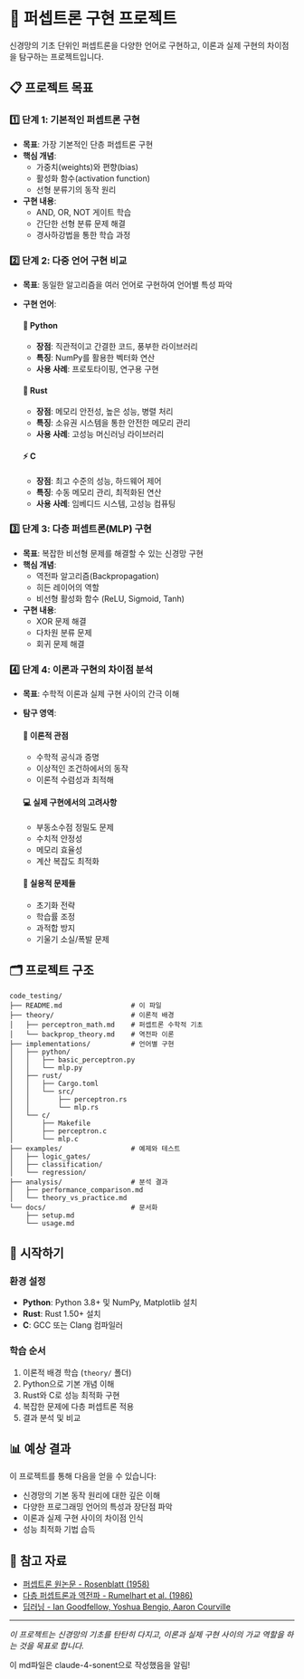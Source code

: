 # 🧠 퍼셉트론 구현 프로젝트

신경망의 기초 단위인 퍼셉트론을 다양한 언어로 구현하고, 이론과 실제 구현의 차이점을 탐구하는 프로젝트입니다.

## 📋 프로젝트 목표

### 1️⃣ 단계 1: 기본적인 퍼셉트론 구현
- **목표**: 가장 기본적인 단층 퍼셉트론 구현
- **핵심 개념**:
  - 가중치(weights)와 편향(bias)
  - 활성화 함수(activation function)
  - 선형 분류기의 동작 원리
- **구현 내용**:
  - AND, OR, NOT 게이트 학습
  - 간단한 선형 분류 문제 해결
  - 경사하강법을 통한 학습 과정

### 2️⃣ 단계 2: 다중 언어 구현 비교
- **목표**: 동일한 알고리즘을 여러 언어로 구현하여 언어별 특성 파악
- **구현 언어**:
  
  #### 🐍 Python
  - **장점**: 직관적이고 간결한 코드, 풍부한 라이브러리
  - **특징**: NumPy를 활용한 벡터화 연산
  - **사용 사례**: 프로토타이핑, 연구용 구현
  
  #### 🦀 Rust
  - **장점**: 메모리 안전성, 높은 성능, 병렬 처리
  - **특징**: 소유권 시스템을 통한 안전한 메모리 관리
  - **사용 사례**: 고성능 머신러닝 라이브러리
  
  #### ⚡ C
  - **장점**: 최고 수준의 성능, 하드웨어 제어
  - **특징**: 수동 메모리 관리, 최적화된 연산
  - **사용 사례**: 임베디드 시스템, 고성능 컴퓨팅

### 3️⃣ 단계 3: 다층 퍼셉트론(MLP) 구현
- **목표**: 복잡한 비선형 문제를 해결할 수 있는 신경망 구현
- **핵심 개념**:
  - 역전파 알고리즘(Backpropagation)
  - 히든 레이어의 역할
  - 비선형 활성화 함수 (ReLU, Sigmoid, Tanh)
- **구현 내용**:
  - XOR 문제 해결
  - 다차원 분류 문제
  - 회귀 문제 해결

### 4️⃣ 단계 4: 이론과 구현의 차이점 분석
- **목표**: 수학적 이론과 실제 구현 사이의 간극 이해
- **탐구 영역**:
  
  #### 🔬 이론적 관점
  - 수학적 공식과 증명
  - 이상적인 조건하에서의 동작
  - 이론적 수렴성과 최적해
  
  #### 💻 실제 구현에서의 고려사항
  - 부동소수점 정밀도 문제
  - 수치적 안정성
  - 메모리 효율성
  - 계산 복잡도 최적화
  
  #### 🎯 실용적 문제들
  - 초기화 전략
  - 학습률 조정
  - 과적합 방지
  - 기울기 소실/폭발 문제

## 🗂️ 프로젝트 구조

```
code_testing/
├── README.md                 # 이 파일
├── theory/                   # 이론적 배경
│   ├── perceptron_math.md    # 퍼셉트론 수학적 기초
│   └── backprop_theory.md    # 역전파 이론
├── implementations/          # 언어별 구현
│   ├── python/
│   │   ├── basic_perceptron.py
│   │   └── mlp.py
│   ├── rust/
│   │   ├── Cargo.toml
│   │   └── src/
│   │       ├── perceptron.rs
│   │       └── mlp.rs
│   └── c/
│       ├── Makefile
│       ├── perceptron.c
│       └── mlp.c
├── examples/                 # 예제와 테스트
│   ├── logic_gates/
│   ├── classification/
│   └── regression/
├── analysis/                 # 분석 결과
│   ├── performance_comparison.md
│   └── theory_vs_practice.md
└── docs/                     # 문서화
    ├── setup.md
    └── usage.md
```

## 🚀 시작하기

### 환경 설정
- **Python**: Python 3.8+ 및 NumPy, Matplotlib 설치
- **Rust**: Rust 1.50+ 설치
- **C**: GCC 또는 Clang 컴파일러

### 학습 순서
1. 이론적 배경 학습 (`theory/` 폴더)
2. Python으로 기본 개념 이해
3. Rust와 C로 성능 최적화 구현
4. 복잡한 문제에 다층 퍼셉트론 적용
5. 결과 분석 및 비교

## 📊 예상 결과

이 프로젝트를 통해 다음을 얻을 수 있습니다:
- 신경망의 기본 동작 원리에 대한 깊은 이해
- 다양한 프로그래밍 언어의 특성과 장단점 파악
- 이론과 실제 구현 사이의 차이점 인식
- 성능 최적화 기법 습득

## 🔗 참고 자료

- [퍼셉트론 원논문 - Rosenblatt (1958)](https://psycnet.apa.org/record/1959-09865-001)
- [다층 퍼셉트론과 역전파 - Rumelhart et al. (1986)](https://www.nature.com/articles/323533a0)
- [딥러닝 - Ian Goodfellow, Yoshua Bengio, Aaron Courville](https://www.deeplearningbook.org/)

---
*이 프로젝트는 신경망의 기초를 탄탄히 다지고, 이론과 실제 구현 사이의 가교 역할을 하는 것을 목표로 합니다.*

이 md파일은 claude-4-sonent으로 작성했음을 알림! 
